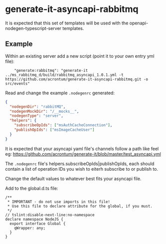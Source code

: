 # generate-it-asyncapi-rabbitmq

It is expected that this set of templates will be used with the openapi-nodegen-typescript-server templates.

## Example
Within an existing server add a new script (point it to your own entry yml file):
```
    "generate:rabbitmq": "generate-it ../ms_rabbitmq_d/build/rabbitmq_asyncapi_1.0.1.yml -t https://github.com/acrontum/generate-it-asyncapi-rabbitmq.git -o src/events"
```

Read and change the example `.nodegenrc` generated:
```json
{
  "nodegenDir": "rabbitMQ",
  "nodegenMockDir": "/__mocks__",
  "nodegenType": "server",
  "helpers": {
    "subscribeOpIds": ["msAuthCacheConnection"],
    "publishOpIds": ["msImageCacheUser"]
  }
}
```

It is expected that your asyncapi yaml file's channels follow a path like feel eg: https://github.com/acrontum/generate-it/blob/master/test_asyncapi.yml

The `.nodegenrc` file's helpers.subscribeOpIds|publishOpIds, each should contain a list of operation IDs you wish to eiterh subscribe to or publish to.

Change the default values to whatever best fits your asyncapi file.

Add to the global.d.ts file:
```
/**
 * IMPORTANT - do not use imports in this file!
 * Use this file to declare attribute for the global, if you must.
 */
// tslint:disable-next-line:no-namespace
declare namespace NodeJS {
  export interface Global {
    qWrapper: any;
  }
}
```
